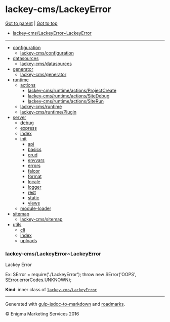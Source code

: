 
# lackey-cms/LackeyError

<!-- RM(tree:*,content:false) -->

[Got to parent](./README.md) | [Got to top](/README.md)

* [lackey-cms/LackeyError~LackeyError](#lackey-cmslackeyerrorlackeyerror)
****

* [configuration](./configuration)
  * [lackey-cms/configuration](./configuration/index.md)
* [datasources](./datasources)
  * [lackey-cms/datasources](./datasources/index.md)
* [generator](./generator)
  * [lackey-cms/generator](./generator/index.md)
* [runtime](./runtime)
  * [actions](./runtime/actions)
    * [lackey-cms/runtime/actions/ProjectCreate](./runtime/actions/ProjectCreate.md)
    * [lackey-cms/runtime/actions/SiteDebug](./runtime/actions/SiteDebug.md)
    * [lackey-cms/runtime/actions/SiteRun](./runtime/actions/SiteRun.md)
  * [lackey-cms/runtime](./runtime/index.md)
  * [lackey-cms/runtime/Plugin](./runtime/Plugin.md)
* [server](./server)
  * [debug](./server/debug.md)
  * [express](./server/express.md)
  * [index](./server/index.md)
  * [init](./server/init)
    * [api](./server/init/api.md)
    * [basics](./server/init/basics.md)
    * [crud](./server/init/crud.md)
    * [envvars](./server/init/envvars.md)
    * [errors](./server/init/errors.md)
    * [falcor](./server/init/falcor.md)
    * [format](./server/init/format.md)
    * [locale](./server/init/locale.md)
    * [logger](./server/init/logger.md)
    * [rest](./server/init/rest.md)
    * [static](./server/init/static.md)
    * [views](./server/init/views.md)
  * [module-loader](./server/module-loader.md)
* [sitemap](./sitemap)
  * [lackey-cms/sitemap](./sitemap/index.md)
* [utils](./utils)
  * [cli](./utils/cli.md)
  * [index](./utils/index.md)
  * [uploads](./utils/uploads.md)



<!-- /RM -->

<a name="module_lackey-cms/LackeyError..LackeyError"></a>
### lackey-cms/LackeyError~LackeyError
Lackey Error

Ex:
SError = require('./LackeyError');
throw new SError('OOPS', SError.errorCodes.UNKNOWN);

**Kind**: inner class of <code>[lackey-cms/LackeyError](#module_lackey-cms/LackeyError)</code>  

----

Generated with [gulp-jsdoc-to-markdown](https://www.npmjs.com/package/gulp-jsdoc-to-markdown) and [roadmarks](https://github.com/sielay/roadmarks).

&copy; Enigma Marketing Services 2016
